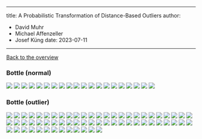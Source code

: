 
---
title: A Probabilistic Transformation of Distance-Based Outliers
author:
  - David Muhr
  - Michael Affenzeller
  - Josef Küng
date: 2023-07-11
---

[Back to the overview](/)

### Bottle (normal)

![](/images/bottle/normal/63.png)
![](/images/bottle/normal/64.png)
![](/images/bottle/normal/65.png)
![](/images/bottle/normal/66.png)
![](/images/bottle/normal/67.png)
![](/images/bottle/normal/68.png)
![](/images/bottle/normal/69.png)
![](/images/bottle/normal/70.png)
![](/images/bottle/normal/71.png)
![](/images/bottle/normal/72.png)
![](/images/bottle/normal/73.png)
![](/images/bottle/normal/74.png)
![](/images/bottle/normal/75.png)
![](/images/bottle/normal/76.png)
![](/images/bottle/normal/77.png)
![](/images/bottle/normal/78.png)
![](/images/bottle/normal/79.png)
![](/images/bottle/normal/80.png)
![](/images/bottle/normal/81.png)
![](/images/bottle/normal/82.png)

### Bottle (outlier)

![](/images/bottle/outlier/0.png)
![](/images/bottle/outlier/1.png)
![](/images/bottle/outlier/10.png)
![](/images/bottle/outlier/11.png)
![](/images/bottle/outlier/12.png)
![](/images/bottle/outlier/13.png)
![](/images/bottle/outlier/14.png)
![](/images/bottle/outlier/15.png)
![](/images/bottle/outlier/16.png)
![](/images/bottle/outlier/17.png)
![](/images/bottle/outlier/18.png)
![](/images/bottle/outlier/19.png)
![](/images/bottle/outlier/2.png)
![](/images/bottle/outlier/20.png)
![](/images/bottle/outlier/21.png)
![](/images/bottle/outlier/22.png)
![](/images/bottle/outlier/23.png)
![](/images/bottle/outlier/24.png)
![](/images/bottle/outlier/25.png)
![](/images/bottle/outlier/26.png)
![](/images/bottle/outlier/27.png)
![](/images/bottle/outlier/28.png)
![](/images/bottle/outlier/29.png)
![](/images/bottle/outlier/3.png)
![](/images/bottle/outlier/30.png)
![](/images/bottle/outlier/31.png)
![](/images/bottle/outlier/32.png)
![](/images/bottle/outlier/33.png)
![](/images/bottle/outlier/34.png)
![](/images/bottle/outlier/35.png)
![](/images/bottle/outlier/36.png)
![](/images/bottle/outlier/37.png)
![](/images/bottle/outlier/38.png)
![](/images/bottle/outlier/39.png)
![](/images/bottle/outlier/4.png)
![](/images/bottle/outlier/40.png)
![](/images/bottle/outlier/41.png)
![](/images/bottle/outlier/42.png)
![](/images/bottle/outlier/43.png)
![](/images/bottle/outlier/44.png)
![](/images/bottle/outlier/45.png)
![](/images/bottle/outlier/46.png)
![](/images/bottle/outlier/47.png)
![](/images/bottle/outlier/48.png)
![](/images/bottle/outlier/49.png)
![](/images/bottle/outlier/5.png)
![](/images/bottle/outlier/50.png)
![](/images/bottle/outlier/51.png)
![](/images/bottle/outlier/52.png)
![](/images/bottle/outlier/53.png)
![](/images/bottle/outlier/54.png)
![](/images/bottle/outlier/55.png)
![](/images/bottle/outlier/56.png)
![](/images/bottle/outlier/57.png)
![](/images/bottle/outlier/58.png)
![](/images/bottle/outlier/59.png)
![](/images/bottle/outlier/6.png)
![](/images/bottle/outlier/60.png)
![](/images/bottle/outlier/61.png)
![](/images/bottle/outlier/62.png)
![](/images/bottle/outlier/7.png)
![](/images/bottle/outlier/8.png)
![](/images/bottle/outlier/9.png)
